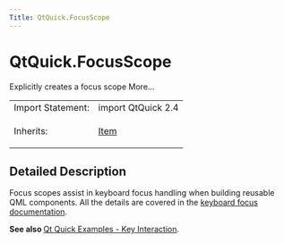 ```yaml
---
Title: QtQuick.FocusScope
---
```


# QtQuick.FocusScope

<span class="subtitle"></span>
<!-- $$$FocusScope-brief -->
<p>Explicitly creates a focus scope More...</p>
<!-- @@@FocusScope -->
<table class="alignedsummary">
<tr><td class="memItemLeft rightAlign topAlign"> Import Statement:</td><td class="memItemRight bottomAlign"> import QtQuick 2.4</td></tr><tr><td class="memItemLeft rightAlign topAlign"> Inherits:</td><td class="memItemRight bottomAlign"> <p><a href="QtQuick.Item.md">Item</a></p>
</td></tr></table><ul>
</ul>
<!-- $$$FocusScope-description -->
<h2 id="details">Detailed Description</h2>
</p>
<p>Focus scopes assist in keyboard focus handling when building reusable QML components. All the details are covered in the <a href="QtQuick.qtquick-input-focus.md">keyboard focus documentation</a>.</p>
<p><b>See also </b><a href="https://developer.ubuntu.comapps/qml/sdk-15.04.4/QtQuick.keyinteraction/">Qt Quick Examples - Key Interaction</a>.</p>
<!-- @@@FocusScope -->
